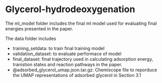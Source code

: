 # Glycerol-hydrodeoxygenation 

The ml_model folder includes the final ml model used for evaluating final energies presented in the paper. 


The data folder includes 
  - training_setdata: to train final training model 
  - validation_dataset: to evaluate performace of model 
  - final_dataset: final trajectory used in calculating adsorption energy, tranistion states and reaction pathways in the paper.  
  - @adsorbed_glycerol_umap.json.tar.gz: Chemiscope file to reporduce the UMAP representations of adsorbed glycerol in Section 3.1 
